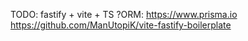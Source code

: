 TODO: fastify + vite + TS
?ORM: https://www.prisma.io
https://github.com/ManUtopiK/vite-fastify-boilerplate
